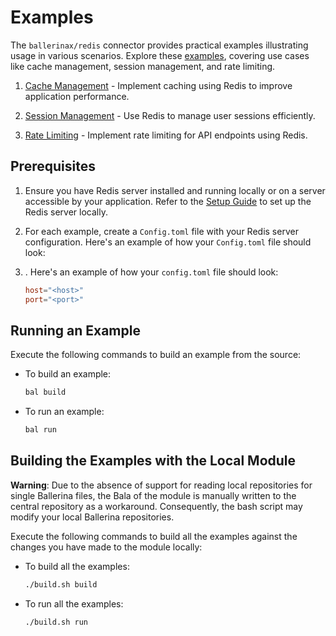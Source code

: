 # Examples

The `ballerinax/redis` connector provides practical examples illustrating usage in various scenarios. Explore these [examples](https://github.com/ballerina-platform/module-ballerinax-redis/tree/master/examples), covering use cases like cache management, session management, and rate limiting.

1. [Cache Management](https://github.com/ballerina-platform/module-ballerinax-redis/tree/master/examples/cache-management) - Implement caching using Redis to improve application performance.

2. [Session Management](https://github.com/ballerina-platform/module-ballerinax-redis/tree/master/examples/session-management) - Use Redis to manage user sessions efficiently.

3. [Rate Limiting](https://github.com/ballerina-platform/module-ballerinax-redis/tree/master/examples/rate-limiting) - Implement rate limiting for API endpoints using Redis.

## Prerequisites

1. Ensure you have Redis server installed and running locally or on a server accessible by your application.
   Refer to the [Setup Guide](https://central.ballerina.io/ballerinax/redis/latest#setup-guide) to set up the Redis server locally.

2. For each example, create a `Config.toml` file with your Redis server configuration. Here's an example of how your `Config.toml` file should look:

3. . Here's an example of how your `config.toml` file should look:

    ```toml
    host="<host>"
    port="<port>"
    ```

## Running an Example

Execute the following commands to build an example from the source:

* To build an example:

    ```bash
    bal build
    ```

* To run an example:

    ```bash
    bal run
    ```

## Building the Examples with the Local Module

**Warning**: Due to the absence of support for reading local repositories for single Ballerina files, the Bala of the module is manually written to the central repository as a workaround. Consequently, the bash script may modify your local Ballerina repositories.

Execute the following commands to build all the examples against the changes you have made to the module locally:

* To build all the examples:

    ```bash
    ./build.sh build
    ```

* To run all the examples:

    ```bash
    ./build.sh run
    ```
